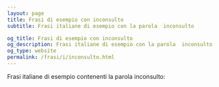 ```yaml
---
layout: page
title: Frasi di esempio con inconsulto 
subtitle: Frasi italiane di esempio con la parola  inconsulto

og_title: Frasi di esempio con inconsulto 
og_description: Frasi italiane di esempio con la parola  inconsulto
og_type: website
permalink: /frasi/i/inconsulto.html
---
```


Frasi italiane di esempio contenenti la parola inconsulto:


